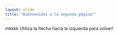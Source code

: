 ```yaml
---
layout: slide
title: "Bienvenidos a la segunda página!"
---
```

mkkkk
Utiliza la flecha hacia la izquierda para volver!
